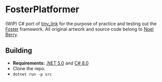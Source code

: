 # FosterPlatformer
(WIP) C# port of [tiny_link](https://github.com/NoelFB/tiny_link) for the purpose of practice and testing out the [Foster](https://github.com/NoelFB/Foster) framework. All original artwork and source code belong to [Noel Berry](https://twitter.com/NoelFB).

## Building
- **Requirements:** [.NET 5.0](https://dotnet.microsoft.com/download/dotnet/5.0) and [C# 8.0](https://docs.microsoft.com/en-us/dotnet/csharp/whats-new/csharp-8)
- Clone the repo.
- `dotnet run -p src`

